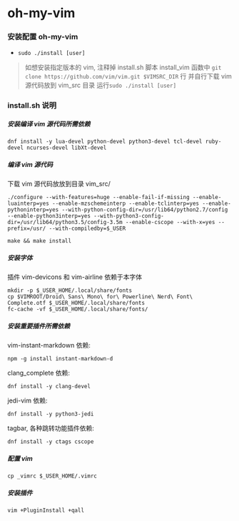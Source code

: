 # oh-my-vim

### 安装配置 oh-my-vim
* `sudo ./install [user]`

>
> 如想安装指定版本的 vim,
> 注释掉 install.sh 脚本 install_vim 函数中 `git clone https://github.com/vim/vim.git $VIMSRC_DIR` 行
> 并自行下载 vim 源代码放到 vim_src 目录
> 运行`sudo ./install [user]`

### install.sh 说明
##### 安装编译 vim 源代码所需依赖
```
dnf install -y lua-devel python-devel python3-devel tcl-devel ruby-devel ncurses-devel libXt-devel
```

##### 编译 vim 源代码
下载 vim 源代码放放到目录 vim_src/
```
./configure --with-features=huge --enable-fail-if-missing --enable-luainterp=yes --enable-mzschemeinterp --enable-tclinterp=yes --enable-pythoninterp=yes --with-python-config-dir=/usr/lib64/python2.7/config --enable-python3interp=yes --with-python3-config-dir=/usr/lib64/python3.5/config-3.5m --enable-cscope --with-x=yes --prefix=/usr/ --with-compiledby=$_USER

make && make install
```

##### 安装字体
插件 vim-devicons 和 vim-airline 依赖于本字体
```
mkdir -p $_USER_HOME/.local/share/fonts
cp $VIMROOT/Droid\ Sans\ Mono\ for\ Powerline\ Nerd\ Font\ Complete.otf $_USER_HOME/.local/share/fonts
fc-cache -vf $_USER_HOME/.local/share/fonts/
```

##### 安装重要插件所需依赖
vim-instant-markdown 依赖:
```
npm -g install instant-markdown-d
```
clang_complete 依赖:
```
dnf install -y clang-devel
```
jedi-vim 依赖:
```
dnf install -y python3-jedi
```
tagbar, 各种跳转功能插件依赖:
```
dnf install -y ctags cscope
```

##### 配置 vim
```
cp _vimrc $_USER_HOME/.vimrc
```

##### 安装插件
```
vim +PluginInstall +qall
```
